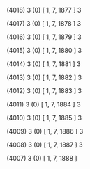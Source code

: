 (4018) 3 (0) [ 1, 7, 1877 ] 3 


(4017) 3 (0) [ 1, 7, 1878 ] 3 


(4016) 3 (0) [ 1, 7, 1879 ] 3 


(4015) 3 (0) [ 1, 7, 1880 ] 3 


(4014) 3 (0) [ 1, 7, 1881 ] 3 


(4013) 3 (0) [ 1, 7, 1882 ] 3 


(4012) 3 (0) [ 1, 7, 1883 ] 3 


(4011) 3 (0) [ 1, 7, 1884 ] 3 


(4010) 3 (0) [ 1, 7, 1885 ] 3 


(4009) 3 (0) [ 1, 7, 1886 ] 3 


(4008) 3 (0) [ 1, 7, 1887 ] 3 


(4007) 3 (0) [ 1, 7, 1888 ]  

